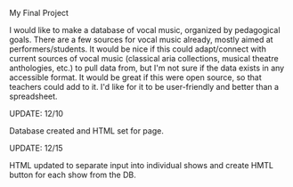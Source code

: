 My Final Project  

I would like to make a database of vocal music, organized by pedagogical goals.  There are a few sources for vocal music already, mostly aimed at performers/students. It would be nice if this could adapt/connect with current sources of vocal music (classical aria collections, musical theatre anthologies, etc.) to pull data from, but I'm not sure if the data exists in any accessible format.  It would be great if this were open source, so that teachers could add to it.  I'd like for it to be user-friendly and better than a spreadsheet.   

UPDATE: 12/10

Database created and HTML set for page.  

UPDATE: 12/15

HTML updated to separate input into individual shows and create HMTL button for each show from the DB.
